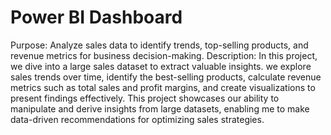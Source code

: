 # Power BI Dashboard 
Purpose: Analyze sales data to identify trends, top-selling products, and revenue metrics for business decision-making.
Description: In this project, we  dive into a large sales dataset to extract valuable insights. we explore sales trends over time, identify the best-selling products, calculate revenue metrics such as total sales and profit margins, and create visualizations to present  findings effectively. This project showcases our ability to manipulate and derive insights from large datasets, enabling me to make data-driven recommendations for optimizing sales strategies.
 
